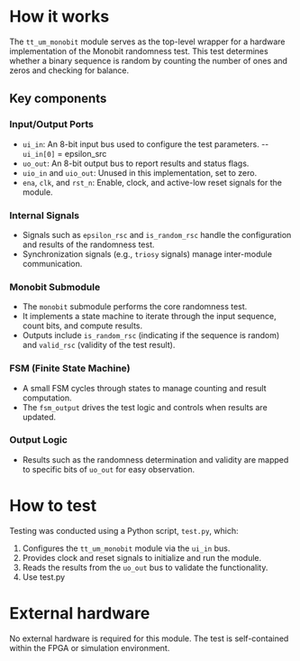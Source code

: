 <!---

This file is used to generate your project datasheet. Please fill in the information below and delete any unused
sections.

You can also include images in this folder and reference them in the markdown. Each image must be less than
512 kb in size, and the combined size of all images must be less than 1 MB.
-->

# How it works

The `tt_um_monobit` module serves as the top-level wrapper for a hardware implementation of the Monobit randomness test. This test determines whether a binary sequence is random by counting the number of ones and zeros and checking for balance.

## Key components

### Input/Output Ports

- `ui_in`: An 8-bit input bus used to configure the test parameters.
-- `ui_in[0]` = epsilon_src
- `uo_out`: An 8-bit output bus to report results and status flags.
- `uio_in` and `uio_out`: Unused in this implementation, set to zero.
- `ena`, `clk`, and `rst_n`: Enable, clock, and active-low reset signals for the module.

### Internal Signals

- Signals such as `epsilon_rsc` and `is_random_rsc` handle the configuration and results of the randomness test.
- Synchronization signals (e.g., `triosy` signals) manage inter-module communication.

### Monobit Submodule

- The `monobit` submodule performs the core randomness test.
- It implements a state machine to iterate through the input sequence, count bits, and compute results.
- Outputs include `is_random_rsc` (indicating if the sequence is random) and `valid_rsc` (validity of the test result).

### FSM (Finite State Machine)

- A small FSM cycles through states to manage counting and result computation.
- The `fsm_output` drives the test logic and controls when results are updated.

### Output Logic

- Results such as the randomness determination and validity are mapped to specific bits of `uo_out` for easy observation.

# How to test

Testing was conducted using a Python script, `test.py`, which:

1. Configures the `tt_um_monobit` module via the `ui_in` bus.
2. Provides clock and reset signals to initialize and run the module.
3. Reads the results from the `uo_out` bus to validate the functionality.
4. Use test.py 

# External hardware

No external hardware is required for this module. The test is self-contained within the FPGA or simulation environment.

